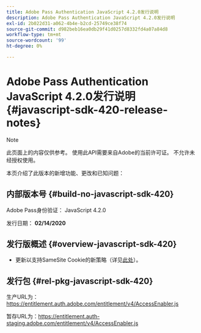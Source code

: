 ```yaml
---
title: Adobe Pass Authentication JavaScript 4.2.0发行说明
description: Adobe Pass Authentication JavaScript 4.2.0发行说明
exl-id: 2b022d31-a062-4b4e-b2cd-25749ce38f74
source-git-commit: d982beb16ea0db29f41d0257d8332fd4a07a84d8
workflow-type: tm+mt
source-wordcount: '99'
ht-degree: 0%

---
```


# Adobe Pass Authentication JavaScript 4.2.0发行说明 {#javascript-sdk-420-release-notes}

>[!NOTE]
>
>此页面上的内容仅供参考。 使用此API需要来自Adobe的当前许可证。 不允许未经授权使用。

本页介绍了此版本的新增功能、更改和已知问题：

## 内部版本号 {#build-no-javascript-sdk-420}

Adobe Pass身份验证： JavaScript 4.2.0

发行日期： **02/14/2020**


## 发行版概述 {#overview-javascript-sdk-420}

* 更新以支持SameSite Cookie的新策略（详见[此处](https://datatracker.ietf.org/doc/html/draft-ietf-httpbis-cookie-same-site-00)）。


## 发行包 {#rel-pkg-javascript-sdk-420}

生产URL为：https://entitlement.auth.adobe.com/entitlement/v4/AccessEnabler.js

暂存URL为：https://entitlement.auth-staging.adobe.com/entitlement/v4/AccessEnabler.js
